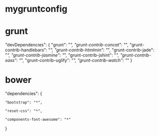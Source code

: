 # mygruntconfig

# grunt
 "devDependencies": {
    "grunt": "*",
    "grunt-contrib-concat": "*",
    "grunt-contrib-handlebars": "*",
    "grunt-contrib-htmlmin": "*",
    "grunt-contrib-jade": "*",
    "grunt-contrib-jasmine": "*",
    "grunt-contrib-jshint": "*",
    "grunt-contrib-sass": "*",
    "grunt-contrib-uglify": "*",
    "grunt-contrib-watch": "*"
  }

# bower

  "dependencies": {
  
    "bootstrap": "*",
    
    "reset-css": "*",
    
    "components-font-awesome": "*"
    
  }
